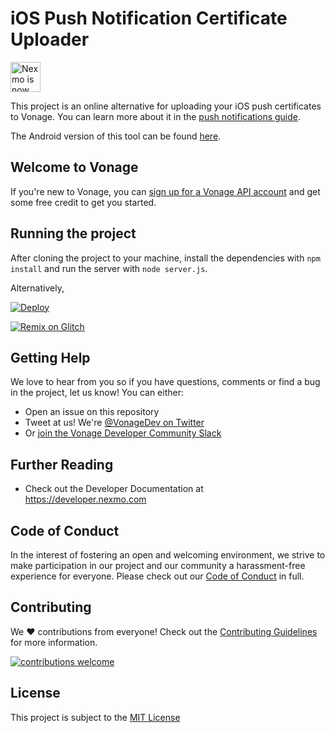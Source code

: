 # iOS Push Notification Certificate Uploader

<img src="https://developer.nexmo.com/assets/images/Vonage_Nexmo.svg" height="48px" alt="Nexmo is now known as Vonage" />

This project is an online alternative for uploading your iOS push certificates to Vonage. You can learn more about it in the [push notifications guide](https://developer.nexmo.com/client-sdk/setup/set-up-push-notifications/ios#upload-your-certificate).

The Android version of this tool can be found [here](https://github.com/nexmo-community/android-push-uploader).

## Welcome to Vonage

If you're new to Vonage, you can [sign up for a Vonage API account](https://dashboard.nexmo.com/sign-up?utm_source=DEV_REL&utm_medium=github&utm_campaign=swift-ncco-aws-lambda) and get some free credit to get you started.


## Running the project

After cloning the project to your machine, install the dependencies with `npm install` and run the server with `node server.js`.

Alternatively,

<a href="https://heroku.com/deploy?template=https://github.com/nexmo-community/ios-push-uploader" target="_blank">
  <img src="https://www.herokucdn.com/deploy/button.svg" alt="Deploy">
</a>

<a href="https://glitch.com/edit/#!/remix/vonage-ios-push"><img alt="Remix on Glitch" src="https://cdn.gomix.com/f3620a78-0ad3-4f81-a271-c8a4faa20f86%2Fremix-button.svg"></a>

## Getting Help

We love to hear from you so if you have questions, comments or find a bug in the project, let us know! You can either:

* Open an issue on this repository
* Tweet at us! We're [@VonageDev on Twitter](https://twitter.com/VonageDev)
* Or [join the Vonage Developer Community Slack](https://developer.nexmo.com/community/slack)

## Further Reading

* Check out the Developer Documentation at <https://developer.nexmo.com>


## Code of Conduct

In the interest of fostering an open and welcoming environment, we strive to make participation in our project and our community a harassment-free experience for everyone. Please check out our [Code of Conduct][coc] in full.

## Contributing
We :heart: contributions from everyone! Check out the [Contributing Guidelines][contributing] for more information.

[![contributions welcome][contribadge]][issues]

## License

This project is subject to the [MIT License][license]

[contribadge]: https://img.shields.io/badge/contributions-welcome-brightgreen.svg?style=flat "Contributions Welcome"

[coc]: CODE_OF_CONDUCT.md "Code of Conduct"
[contributing]: CONTRIBUTING.md "Contributing"
[license]: LICENSE "MIT License"

[issues]: ./../../issues "Issues"

